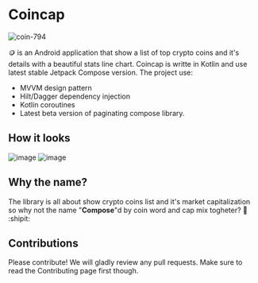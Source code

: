 # Coincap
![coin-794](https://user-images.githubusercontent.com/72746623/176385808-14815553-9280-42a2-80e0-816c268d4a08.png)

:coin: is an Android application that show a list of top crypto coins and it's details with a beautiful stats line chart.
Coincap is writte in Kotlin and use latest stable Jetpack Compose version. 
The project use: 
- MVVM design pattern 
- Hilt/Dagger dependency injection
- Kotlin coroutines 
- Latest beta version of paginating compose library.

## How it looks
![image](https://user-images.githubusercontent.com/72746623/176388907-f5654c86-bce8-4230-a757-2981283fc60b.png)
![image](https://user-images.githubusercontent.com/72746623/176388975-9b452896-70aa-4e42-a9eb-5e2218e4c2a9.png)

## Why the name?
The library is all about show crypto coins list and it's market capitalization so why not the name "**Compose**"d by coin word and cap mix togheter? :dancer: :shipit:

## Contributions
Please contribute! We will gladly review any pull requests. Make sure to read the Contributing page first though.
